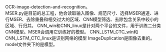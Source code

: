 OCR-image-detection-and-recognition。  
MSER.py是目前的总工程，他会读取输入图像、规范尺寸、选择MSER通道、进行MSER、去除重叠和相交过大的区域、CNN模型筛选、去除包含关系中较小的区域、行归并。
CNN_win和CNN_linux是针对两个平台的文件，用于训练二分类CNN模型。MSER会调用它训练好的模型。
CNN_LSTM_CTC_win和CNN_LSTM_CTC_linux是识别网络的模型
ImageDuplication是图像去重的。
model文件夹下的是模型。

